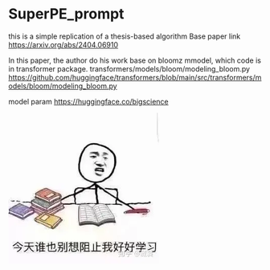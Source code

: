# SuperPE_prompt

this is a simple replication of a thesis-based algorithm
Base paper link https://arxiv.org/abs/2404.06910

In this paper, the author do his work base on bloomz mmodel, which code is in transformer package.  transformers/models/bloom/modeling_bloom.py   https://github.com/huggingface/transformers/blob/main/src/transformers/models/bloom/modeling_bloom.py

model param  https://huggingface.co/bigscience

![alt text](/pic/image.png)
